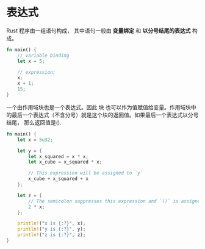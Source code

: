 # 表达式

Rust 程序由一组语句构成， 其中语句一般由 __变量绑定__ 和 __以分号结尾的表达式__ 构成。

```rust
fn main() {
    // variable binding
    let x = 5;

    // expression;
    x;
    x + 1;
    15;
}
```

一个由作用域块也是一个表达式。因此 块 也可以作为值赋值给变量。作用域块中的最后一个表达式（不含分号）就是这个块的返回值。如果最后一个表达式以分号结尾， 那么返回值是().

```rust
fn main() {
    let x = 5u32;

    let y = {
        let x_squared = x * x;
        let x_cube = x_squared * x;

        // This expression will be assigned to `y`
        x_cube + x_squared + x
    };

    let z = {
        // The semicolon suppresses this expression and `()` is assigned to `z`
        2 * x;
    };

    println!("x is {:?}", x);
    println!("y is {:?}", y);
    println!("z is {:?}", z);
}
```
